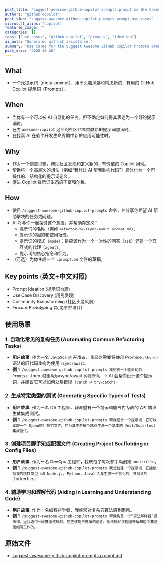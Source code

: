 ```yaml
---
post_title: "suggest-awesome-github-copilot-prompts.prompt.md Use Cases"
author1: "github-copilot"
post_slug: "suggest-awesome-github-copilot-prompts-prompt-use-cases"
microsoft_alias: "copilot"
featured_image: ""
categories: []
tags: ["use-cases", "github-copilot", "prompts", "ideation"]
ai_note: "Generated with AI assistance."
summary: "Use cases for the Suggest Awesome GitHub Copilot Prompts prompt."
post_date: "2025-10-20"
---
```


<!-- markdownlint-disable MD041 -->

## What

- 一个元提示词（meta-prompt），用于头脑风暴和构思新的、有用的 GitHub Copilot 提示词（Prompts）。

## When

- 当你有一个可以被 AI 自动化的任务，但不确定如何将其表述为一个好的提示词时。
- 在为 `awesome-copilot` 这样的社区仓库贡献新的提示词想法时。
- 在探索 AI 在软件开发生命周期中新的应用可能性时。

## Why

- 作为一个创意引擎，帮助社区发现和定义新的、有价值的 Copilot 用例。
- 帮助将一个高层次的想法（例如“我想让 AI 帮我重构代码”）具体化为一个可操作的、结构化的提示词定义。
- 促进 Copilot 提示词生态的丰富和创新。

## How

- 使用 `/suggest-awesome-github-copilot-prompts` 命令，并分享你希望 AI 帮助解决的任务或问题。
- AI 将与你一起探讨这个想法，并帮助你定义：
    - 提示词的名称（例如 `refactor-to-async-await.prompt.md`）。
    - 提示词的目的和使用场景。
    - 提示词的模式（`mode`）：是应该作为一个一次性的问答（`ask`）还是一个交互式的代理（`agent`）。
    - 提示词的核心指令和行为。
- （可选）为你生成一个 `.prompt.md` 文件的草稿。

## Key points (英文+中文对照)

- Prompt Ideation (提示词构思)
- Use Case Discovery (用例发现)
- Community Brainstorming (社区头脑风暴)
- Feature Prototyping (功能原型设计)

## 使用场景

### 1. 自动化常见的重构任务 (Automating Common Refactoring Tasks)

- **用户故事**: 作为一名 JavaScript 开发者，我经常需要将使用 Promise `.then()` 语法的旧代码重构为使用 `async/await`。
- **例 1**: `/suggest-awesome-github-copilot-prompts 我想要一个能自动将 Promise `.then()` 链重构为 `async/await` 的提示词。` -> AI 会帮你设计这个提示词，并建议它可以如何处理错误（`catch` -> `try/catch`）。

### 2. 生成特定类型的测试 (Generating Specific Types of Tests)

- **用户故事**: 作为一名 QA 工程师，我希望有一个提示词能专门为我的 API 端点生成集成测试。
- **例 1**: `/suggest-awesome-github-copilot-prompts 帮我设计一个提示词，它可以读取一个 OpenAPI 规范文件，并为其中的每个端点生成一个基本的 Jest/Supertest 集成测试。`

### 3. 创建项目脚手架或配置文件 (Creating Project Scaffolding or Config Files)

- **用户故事**: 作为一名 DevOps 工程师，我厌倦了每次都手动创建 `Dockerfile`。
- **例 1**: `/suggest-awesome-github-copilot-prompts 我想创建一个提示词，它能根据我的项目类型（如 Node.js, Python, Java）为我生成一个优化的、多阶段的 `Dockerfile`。`

### 4. 辅助学习和理解代码 (Aiding in Learning and Understanding Code)

- **用户故事**: 作为一名编程初学者，我经常对复杂的算法感到困惑。
- **例 1**: `/suggest-awesome-github-copilot-prompts 帮我构思一个“算法解释器”提示词。当我选中一段算法代码时，它应该能用简单的语言、伪代码和流程图来解释这个算法是如何工作的。`

## 原始文件

- [suggest-awesome-github-copilot-prompts.prompt.md](../../prompts/suggest-awesome-github-copilot-prompts.prompt.md)
